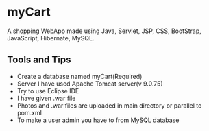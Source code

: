 # myCart
 A shopping WebApp made using Java, Servlet, JSP, CSS, BootStrap, JavaScript, Hibernate, MySQL.
## Tools and Tips
 * Create a database named myCart(Required)
 * Server I have used Apache Tomcat server(v 9.0.75)
 * Try to use Eclipse IDE
 * I have given .war file
 * Photos and .war files are uploaded in main directory or parallel to pom.xml
 * To make a user admin you have to from MySQL database
